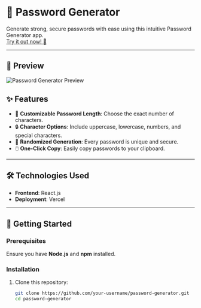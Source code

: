 # 🔐 Password Generator

Generate strong, secure passwords with ease using this intuitive Password Generator app.  
[Try it out now! 🚀](https://password-generator-dusky-tau.vercel.app)

---

## 📸 Preview
![Password Generator Preview](https://github.com/user-attachments/assets/60503303-2e7b-47c1-b702-e9e671512f05) <!-- Add a screenshot here -->


## ✨ Features
- 🔑 **Customizable Password Length**: Choose the exact number of characters.
- 🔒 **Character Options**: Include uppercase, lowercase, numbers, and special characters.
- 🎲 **Randomized Generation**: Every password is unique and secure.
- 🖱️ **One-Click Copy**: Easily copy passwords to your clipboard.

---

## 🛠️ Technologies Used
- **Frontend**: React.js  
- **Deployment**: Vercel

---

## 🚀 Getting Started

### Prerequisites
Ensure you have **Node.js** and **npm** installed.

### Installation
1. Clone this repository:
   ```bash
   git clone https://github.com/your-username/password-generator.git
   cd password-generator
